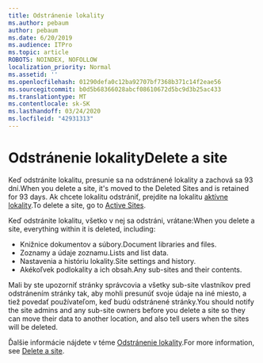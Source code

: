 ```yaml
---
title: Odstránenie lokality
ms.author: pebaum
author: pebaum
ms.date: 6/20/2019
ms.audience: ITPro
ms.topic: article
ROBOTS: NOINDEX, NOFOLLOW
localization_priority: Normal
ms.assetid: ''
ms.openlocfilehash: 01290defa0c12ba92707bf7368b371c14f2eae56
ms.sourcegitcommit: b0d5b68366028abcf08610672d5bc9d3b25ac433
ms.translationtype: MT
ms.contentlocale: sk-SK
ms.lasthandoff: 03/24/2020
ms.locfileid: "42931313"
---
```

# <a name="delete-a-site"></a><span data-ttu-id="82dc0-102">Odstránenie lokality</span><span class="sxs-lookup"><span data-stu-id="82dc0-102">Delete a site</span></span>

<span data-ttu-id="82dc0-103">Keď odstránite lokalitu, presunie sa na odstránené lokality a zachová sa 93 dní.</span><span class="sxs-lookup"><span data-stu-id="82dc0-103">When you delete a site, it's moved to the Deleted Sites and is retained for 93 days.</span></span> <span data-ttu-id="82dc0-104">Ak chcete lokalitu odstrániť, prejdite na lokalitu [aktívne lokality](https://admin.microsoft.com/sharepoint?page=sitemanagement&modern=true).</span><span class="sxs-lookup"><span data-stu-id="82dc0-104">To delete a site, go to [Active Sites](https://admin.microsoft.com/sharepoint?page=sitemanagement&modern=true).</span></span> 

<span data-ttu-id="82dc0-105">Keď odstránite lokalitu, všetko v nej sa odstráni, vrátane:</span><span class="sxs-lookup"><span data-stu-id="82dc0-105">When you delete a site, everything within it is deleted, including:</span></span>

- <span data-ttu-id="82dc0-106">Knižnice dokumentov a súbory.</span><span class="sxs-lookup"><span data-stu-id="82dc0-106">Document libraries and files.</span></span>
- <span data-ttu-id="82dc0-107">Zoznamy a údaje zoznamu.</span><span class="sxs-lookup"><span data-stu-id="82dc0-107">Lists and list data.</span></span>
- <span data-ttu-id="82dc0-108">Nastavenia a históriu lokality.</span><span class="sxs-lookup"><span data-stu-id="82dc0-108">Site settings and history.</span></span>
- <span data-ttu-id="82dc0-109">Akékoľvek podlokality a ich obsah.</span><span class="sxs-lookup"><span data-stu-id="82dc0-109">Any sub-sites and their contents.</span></span>

<span data-ttu-id="82dc0-110">Mali by ste upozorniť stránky správcovia a všetky sub-site vlastníkov pred odstránením stránky tak, aby mohli presunúť svoje údaje na iné miesto, a tiež povedať používateľom, keď budú odstránené stránky.</span><span class="sxs-lookup"><span data-stu-id="82dc0-110">You should notify the site admins and any sub-site owners before you delete a site so they can move their data to another location, and also tell users when the sites will be deleted.</span></span>

<span data-ttu-id="82dc0-111">Ďalšie informácie nájdete v téme [Odstránenie lokality](https://docs.microsoft.com/sharepoint/delete-site-collection).</span><span class="sxs-lookup"><span data-stu-id="82dc0-111">For more information, see [Delete a site](https://docs.microsoft.com/sharepoint/delete-site-collection).</span></span>
